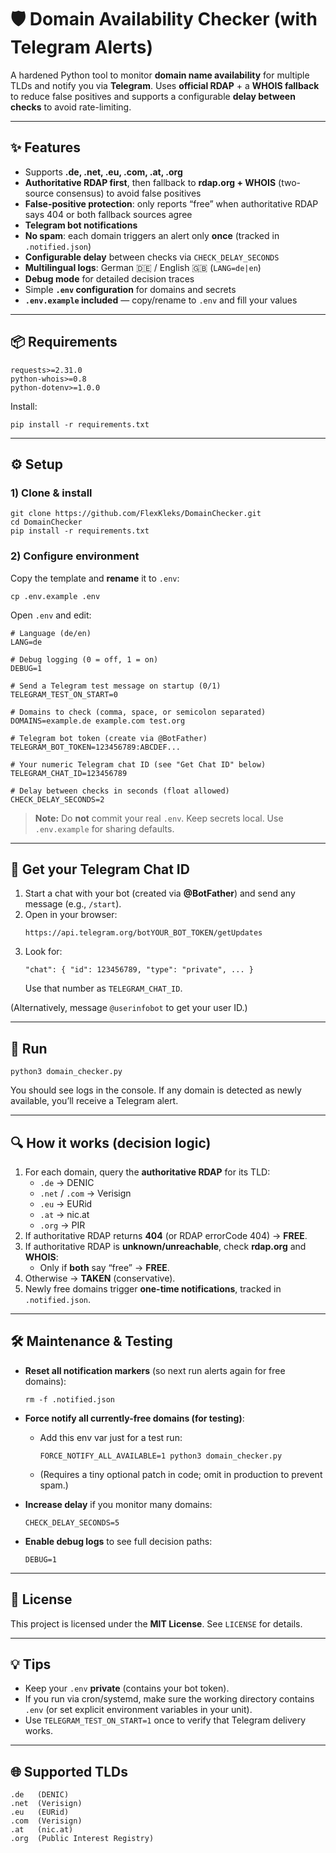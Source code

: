 # 🛡️ Domain Availability Checker (with Telegram Alerts)

A hardened Python tool to monitor **domain name availability** for multiple TLDs and notify you via **Telegram**.
Uses **official RDAP** + a **WHOIS fallback** to reduce false positives and supports a configurable **delay between checks** to avoid rate-limiting.

---

## ✨ Features

- Supports **.de, .net, .eu, .com, .at, .org**
- **Authoritative RDAP first**, then fallback to **rdap.org + WHOIS** (two-source consensus) to avoid false positives
- **False-positive protection**: only reports “free” when authoritative RDAP says 404 or both fallback sources agree
- **Telegram bot notifications**
- **No spam**: each domain triggers an alert only **once** (tracked in `.notified.json`)
- **Configurable delay** between checks via `CHECK_DELAY_SECONDS`
- **Multilingual logs**: German 🇩🇪 / English 🇬🇧 (`LANG=de|en`)
- **Debug mode** for detailed decision traces
- Simple **`.env` configuration** for domains and secrets
- **`.env.example` included** — copy/rename to `.env` and fill your values

---

## 📦 Requirements

```
requests>=2.31.0
python-whois>=0.8
python-dotenv>=1.0.0
```

Install:

```
pip install -r requirements.txt
```

---

## ⚙️ Setup

### 1) Clone & install

```
git clone https://github.com/FlexKleks/DomainChecker.git
cd DomainChecker
pip install -r requirements.txt
```

### 2) Configure environment

Copy the template and **rename** it to `.env`:

```
cp .env.example .env
```

Open `.env` and edit:

```
# Language (de/en)
LANG=de

# Debug logging (0 = off, 1 = on)
DEBUG=1

# Send a Telegram test message on startup (0/1)
TELEGRAM_TEST_ON_START=0

# Domains to check (comma, space, or semicolon separated)
DOMAINS=example.de example.com test.org

# Telegram bot token (create via @BotFather)
TELEGRAM_BOT_TOKEN=123456789:ABCDEF...

# Your numeric Telegram chat ID (see "Get Chat ID" below)
TELEGRAM_CHAT_ID=123456789

# Delay between checks in seconds (float allowed)
CHECK_DELAY_SECONDS=2
```

> **Note:** Do **not** commit your real `.env`. Keep secrets local. Use `.env.example` for sharing defaults.

---

## 📲 Get your Telegram Chat ID

1. Start a chat with your bot (created via **@BotFather**) and send any message (e.g., `/start`).
2. Open in your browser:
   ```
   https://api.telegram.org/botYOUR_BOT_TOKEN/getUpdates
   ```
3. Look for:
   ```
   "chat": { "id": 123456789, "type": "private", ... }
   ```
   Use that number as `TELEGRAM_CHAT_ID`.

(Alternatively, message `@userinfobot` to get your user ID.)

---

## 🚀 Run

```
python3 domain_checker.py
```

You should see logs in the console. If any domain is detected as newly available, you’ll receive a Telegram alert.

---

## 🔍 How it works (decision logic)

1. For each domain, query the **authoritative RDAP** for its TLD:
   - `.de` → DENIC
   - `.net` / `.com` → Verisign
   - `.eu` → EURid
   - `.at` → nic.at
   - `.org` → PIR
2. If authoritative RDAP returns **404** (or RDAP errorCode 404) → **FREE**.
3. If authoritative RDAP is **unknown/unreachable**, check **rdap.org** and **WHOIS**:
   - Only if **both** say “free” → **FREE**.
4. Otherwise → **TAKEN** (conservative).
5. Newly free domains trigger **one-time notifications**, tracked in `.notified.json`.

---

## 🛠 Maintenance & Testing

- **Reset all notification markers** (so next run alerts again for free domains):
  ```
  rm -f .notified.json
  ```

- **Force notify all currently-free domains (for testing)**:
  - Add this env var just for a test run:
    ```
    FORCE_NOTIFY_ALL_AVAILABLE=1 python3 domain_checker.py
    ```
  - (Requires a tiny optional patch in code; omit in production to prevent spam.)

- **Increase delay** if you monitor many domains:
  ```
  CHECK_DELAY_SECONDS=5
  ```

- **Enable debug logs** to see full decision paths:
  ```
  DEBUG=1
  ```

---

## 📄 License

This project is licensed under the **MIT License**. See `LICENSE` for details.

---

## 💡 Tips

- Keep your `.env` **private** (contains your bot token).
- If you run via cron/systemd, make sure the working directory contains `.env` (or set explicit environment variables in your unit).
- Use `TELEGRAM_TEST_ON_START=1` once to verify that Telegram delivery works.

---

## 🌐 Supported TLDs

```
.de   (DENIC)
.net  (Verisign)
.eu   (EURid)
.com  (Verisign)
.at   (nic.at)
.org  (Public Interest Registry)
```